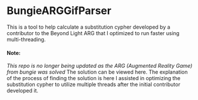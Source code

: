 # BungieARGGifParser
This is a tool to help calculate a substitution cypher developed by a contributor to the Beyond Light ARG that I optimized to run faster using multi-threading.

#### Note:
*This repo is no longer being updated as the ARG (Augmented Reality Game) from bungie was solved* The solution can be viewed here. The explanation of the process of finding the solution is here I assisted in optimizing the substitution cypher to utilize multiple threads after the initial contributor developed it.
